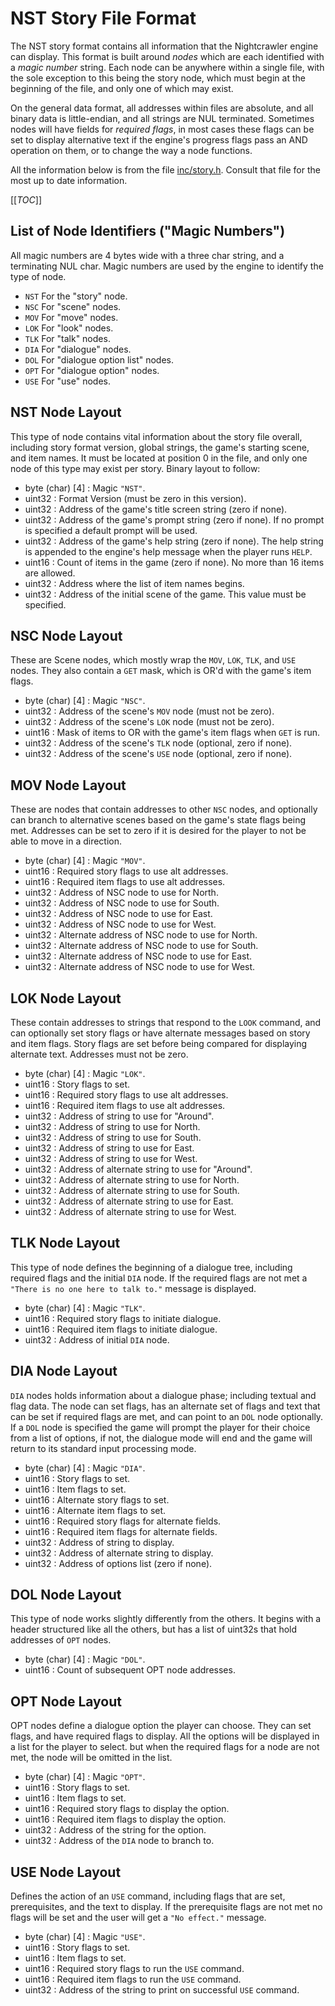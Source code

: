 # NST Story File Format
The NST story format contains all information that the Nightcrawler engine can 
display.
This format is built around *nodes* which are each identified with a *magic 
number* string. Each node can be anywhere within a single file, with the sole 
exception to this being the story node, which must begin at the beginning of 
the file, and only one of which may exist.

On the general data format, all addresses within files are absolute, and all 
binary data is little-endian, and all strings are NUL terminated. Sometimes 
nodes will have fields for *required flags*, in most cases these flags can be 
set to display alternative text if the engine's progress flags pass an AND 
operation on them, or to change the way a node functions.

All the information below is from the file [inc/story.h](../inc/story.h).
Consult that file for the most up to date information.

[[_TOC_]]

## List of Node Identifiers ("Magic Numbers")
All magic numbers are 4 bytes wide with a three char string, and a terminating
NUL char. Magic numbers are used by the engine to identify the type of node.
- `NST` For the "story" node.
- `NSC` For "scene" nodes.
- `MOV` For "move" nodes.
- `LOK` For "look" nodes.
- `TLK` For "talk" nodes.
- `DIA` For "dialogue" nodes.
- `DOL` For "dialogue option list" nodes.
- `OPT` For "dialogue option" nodes.
- `USE` For "use" nodes.

## NST Node Layout
This type of node contains vital information about the story file overall, 
including story format version, global strings, the game's starting scene, and 
item names. It must be located at position 0 in the file, and only one node of 
this type may exist per story.
Binary layout to follow:

- byte (char) [4] : Magic `"NST"`.
- uint32          : Format Version (must be zero in this version).
- uint32          : Address of the game's title screen string (zero if none).
- uint32          : Address of the game's prompt string (zero if none). If no 
prompt is specified a default prompt will be used.
- uint32          : Address of the game's help string (zero if none). The help 
string is appended to the engine's help message when the player runs `HELP`.
- uint16          : Count of items in the game (zero if none). No more than 16 
items are allowed.
- uint32          : Address where the list of item names begins.
- uint32          : Address of the initial scene of the game. This value must 
be specified.

## NSC Node Layout
These are Scene nodes, which mostly wrap the `MOV`, `LOK`, `TLK`, and `USE`
nodes. They also contain a `GET` mask, which is OR'd with the game's item
flags.

- byte (char) [4] : Magic `"NSC"`.
- uint32          : Address of the scene's `MOV` node (must not be zero).
- uint32          : Address of the scene's `LOK` node (must not be zero).
- uint16          : Mask of items to OR with the game's item flags when `GET` is
run.
- uint32          : Address of the scene's `TLK` node (optional, zero if none).
- uint32          : Address of the scene's `USE` node (optional, zero if none).

## MOV Node Layout
These are nodes that contain addresses to other `NSC` nodes, and optionally can
branch to alternative scenes based on the game's state flags being met.
Addresses can be set to zero if it is desired for the player to not be able to
move in a direction.

- byte (char) [4] : Magic `"MOV"`.
- uint16          : Required story flags to use alt addresses.
- uint16          : Required item flags to use alt addresses.
- uint32          : Address of NSC node to use for North.
- uint32          : Address of NSC node to use for South.
- uint32          : Address of NSC node to use for East.
- uint32          : Address of NSC node to use for West.
- uint32          : Alternate address of NSC node to use for North.
- uint32          : Alternate address of NSC node to use for South.
- uint32          : Alternate address of NSC node to use for East.
- uint32          : Alternate address of NSC node to use for West.

## LOK Node Layout
These contain addresses to strings that respond to the `LOOK` command, and can
optionally set story flags or have alternate messages based on story and item
flags. Story flags are set before being compared for displaying alternate text.
Addresses must not be zero.

- byte (char) [4] : Magic `"LOK"`.
- uint16          : Story flags to set.
- uint16          : Required story flags to use alt addresses.
- uint16          : Required item flags to use alt addresses.
- uint32          : Address of string to use for "Around".
- uint32          : Address of string to use for North.
- uint32          : Address of string to use for South.
- uint32          : Address of string to use for East.
- uint32          : Address of string to use for West.
- uint32          : Address of alternate string to use for "Around".
- uint32          : Address of alternate string to use for North.
- uint32          : Address of alternate string to use for South.
- uint32          : Address of alternate string to use for East.
- uint32          : Address of alternate string to use for West.

## TLK Node Layout
This type of node defines the beginning of a dialogue tree, including required
flags and the initial `DIA` node. If the required flags are not met a `"There is
no one here to talk to."` message is displayed.

- byte (char) [4] : Magic `"TLK"`.
- uint16          : Required story flags to initiate dialogue.
- uint16          : Required item flags to initiate dialogue.
- uint32          : Address of initial `DIA` node.

## DIA Node Layout
`DIA` nodes holds information about a dialogue phase; including textual and flag
data. The node can set flags, has an alternate set of flags and text that can
be set if required flags are met, and can point to an `DOL` node optionally.
If a `DOL` node is specified the game will prompt the player for their choice
from a list of options, if not, the dialogue mode will end and the game will
return to its standard input processing mode.

- byte (char) [4] : Magic `"DIA"`.
- uint16          : Story flags to set.
- uint16          : Item flags to set.
- uint16          : Alternate story flags to set.
- uint16          : Alternate item flags to set.
- uint16          : Required story flags for alternate fields.
- uint16          : Required item flags for alternate fields.
- uint32          : Address of string to display.
- uint32          : Address of alternate string to display.
- uint32          : Address of options list (zero if none).

## DOL Node Layout
This type of node works slightly differently from the others. It begins with a
header structured like all the others, but has a list of uint32s that hold
addresses of `OPT` nodes.

- byte (char) [4] : Magic `"DOL"`.
- uint16          : Count of subsequent OPT node addresses.

## OPT Node Layout
OPT nodes define a dialogue option the player can choose. They can set flags,
and have required flags to display. All the options will be displayed in a list
for the player to select. but when the required flags for a node are not met,
the node will be omitted in the list.

- byte (char) [4] : Magic `"OPT"`.
- uint16          : Story flags to set.
- uint16          : Item flags to set.
- uint16          : Required story flags to display the option.
- uint16          : Required item flags to display the option.
- uint32          : Address of the string for the option.
- uint32          : Address of the `DIA` node to branch to.

## USE Node Layout
Defines the action of an `USE` command, including flags that are set,
prerequisites, and the text to display. If the prerequisite flags are not met
no flags will be set and the user will get a `"No effect."` message.

- byte (char) [4] : Magic `"USE"`.
- uint16          : Story flags to set.
- uint16          : Item flags to set.
- uint16          : Required story flags to run the `USE` command.
- uint16          : Required item flags to run the `USE` command.
- uint32          : Address of the string to print on successful `USE` command.
